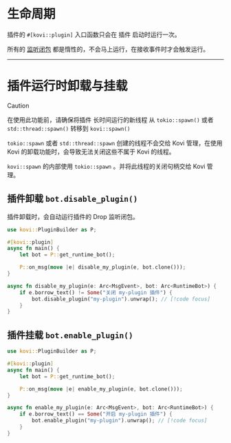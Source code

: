 # 生命周期

插件的 `#[kovi::plugin]` 入口函数只会在 插件 启动时运行一次。

所有的 [监听闭包](onevent) 都是惰性的，不会马上运行，在接收事件时才会触发运行。

***

# 插件运行时卸载与挂载

> [!CAUTION]
> 在使用此功能前，请确保将插件 长时间运行的新线程 从 `tokio::spawn()` 或者 `std::thread::spawn()` 转移到 `kovi::spawn()`
>
> `tokio::spawn` 或者 `std::thread::spawn` 创建的线程不会交给 Kovi 管理，在使用 Kovi 的卸载功能时，会导致无法关闭这些不属于 Kovi 的线程。
>
> `kovi::spawn` 的内部使用 `tokio::spawn` 。并将此线程的关闭句柄交给 Kovi 管理。



## 插件卸载 `bot.disable_plugin()`

插件卸载时，会自动运行插件的 Drop 监听闭包。

```rust
use kovi::PluginBuilder as P;

#[kovi::plugin]
async fn main() {
    let bot = P::get_runtime_bot();

    P::on_msg(move |e| disable_my_plugin(e, bot.clone()));
}

async fn disable_my_plugin(e: Arc<MsgEvent>, bot: Arc<RuntimeBot>) {
    if e.borrow_text() != Some("关闭 my-plugin 插件") {
        bot.disable_plugin("my-plugin").unwrap(); // [!code focus]
    }
}
```

## 插件挂载 `bot.enable_plugin()`

```rust
use kovi::PluginBuilder as P;

#[kovi::plugin]
async fn main() {
    let bot = P::get_runtime_bot();

    P::on_msg(move |e| enable_my_plugin(e, bot.clone()));
}

async fn enable_my_plugin(e: Arc<MsgEvent>, bot: Arc<RuntimeBot>) {
    if e.borrow_text() == Some("开启 my-plugin 插件") {
        bot.enable_plugin("my-plugin").unwrap(); // [!code focus]
    }
}
```
